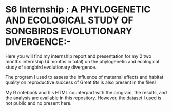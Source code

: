 # S6 Internship : A PHYLOGENETIC AND ECOLOGICAL STUDY OF SONGBIRDS EVOLUTIONARY DIVERGENCE:-

Here you will find my internship report and presentation for my 2 two months internship (4 months in total) on the phylogenetic and ecological study of songbird evolutionary divergence. 

The program I used to assess the influence of maternal effects and habitat quality on reproductive success of Great tits is also present in the files!

My R notebook and his HTML counterpart with the program, the results, and the analysis are available in this repository. However, the dataset I used is not public and no present here. 
